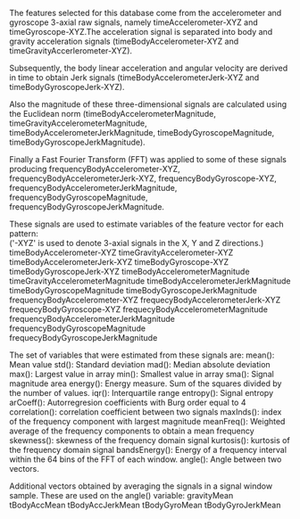 The features selected for this database come from the accelerometer and gyroscope 3-axial raw signals, namely timeAccelerometer-XYZ and timeGyroscope-XYZ.The acceleration signal is separated into body and gravity acceleration signals (timeBodyAccelerometer-XYZ and timeGravityAccerlerometer-XYZ).

Subsequently, the body linear acceleration and angular velocity are derived in time to obtain Jerk signals (timeBodyAccelerometerJerk-XYZ and timeBodyGyroscopeJerk-XYZ).

Also the magnitude of these three-dimensional signals are calculated using the Euclidean norm (timeBodyAccelerometerMagnitude, timeGravityAccelerometerMagnitude, timeBodyAccelerometerJerkMagnitude, timeBodyGyroscopeMagnitude, timeBodyGyroscopeJerkMagnitude).

Finally a Fast Fourier Transform (FFT) was applied to some of these signals producing frequencyBodyAccelerometer-XYZ, frequencyBodyAccelerometerJerk-XYZ, frequencyBodyGyroscope-XYZ, frequencyBodyAccelerometerJerkMagnitude, frequencyBodyGyroscopeMagnitude, frequencyBodyGyroscopeJerkMagnitude.

These signals are used to estimate variables of the feature vector for each pattern:  
('-XYZ' is used to denote 3-axial signals in the X, Y and Z directions.)
timeBodyAccelerometer-XYZ
timeGravityAccelerometer-XYZ
timeBodyAccelerometerJerk-XYZ
timeBodyGyroscope-XYZ
timeBodyGyroscopeJerk-XYZ
timeBodyAccelerometerMagnitude
timeGravityAccelerometerMagnitude
timeBodyAccelerometerJerkMagnitude
timeBodyGyroscopeMagnitude
timeBodyGyroscopeJerkMagnitude
frequencyBodyAccelerometer-XYZ
frequecyBodyAccelerometerJerk-XYZ
frequecyBodyGyroscope-XYZ
frequecyBodyAccelerometerMagnitude
frequencyBodyAccelerometerJerkMagnitude
frequencyBodyGyroscopeMagnitude
frequecyBodyGyroscopeJerkMagnitude

The set of variables that were estimated from these signals are: 
mean(): Mean value
std(): Standard deviation
mad(): Median absolute deviation 
max(): Largest value in array
min(): Smallest value in array
sma(): Signal magnitude area
energy(): Energy measure. Sum of the squares divided by the number of values. 
iqr(): Interquartile range 
entropy(): Signal entropy
arCoeff(): Autorregresion coefficients with Burg order equal to 4
correlation(): correlation coefficient between two signals
maxInds(): index of the frequency component with largest magnitude
meanFreq(): Weighted average of the frequency components to obtain a mean frequency
skewness(): skewness of the frequency domain signal 
kurtosis(): kurtosis of the frequency domain signal 
bandsEnergy(): Energy of a frequency interval within the 64 bins of the FFT of each window.
angle(): Angle between two vectors.

Additional vectors obtained by averaging the signals in a signal window sample. These are used on the angle() variable:
gravityMean
tBodyAccMean
tBodyAccJerkMean
tBodyGyroMean
tBodyGyroJerkMean
